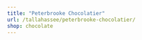 ```yaml
---
title: "Peterbrooke Chocolatier"
url: /tallahassee/peterbrooke-chocolatier/
shop: chocolate
---
```

